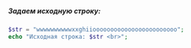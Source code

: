 

#####  Задаем исходную строку:

```php
$str = "wwwwwwwwwwxxghiioooooooooooooooooooooooo";
echo "Исходная строка: $str <br>";
```

